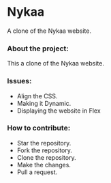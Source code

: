 # Nykaa
A clone of the Nykaa website.
<h3>About the project:</h3>
<p>This a clone of the Nykaa website.</p>
<h3>Issues:</h3>
<ul>
<li>Align the CSS.</li>
<li>Making it Dynamic.</li>
<li>Displaying the website in Flex</li>
</ul>
<h3>How to contribute:</h3>
<ul>
<li>Star the repository.</li>
<li>Fork the repository.</li>
<li>Clone the repository.</li>
<li>Make the changes.</li>
<li>Pull a request.</li>
</ul>
